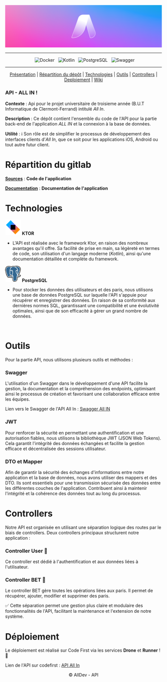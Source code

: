 <div align = center>

  <img src="Documentation/Images/Banner-AllIn.png" />
    
---

&nbsp; ![Docker](https://img.shields.io/badge/Docker-2496ED.svg?style=for-the-badge&logo=Docker&logoColor=white)
&nbsp; ![Kotlin](https://img.shields.io/badge/Kotlin-7F52FF.svg?style=for-the-badge&logo=Kotlin&logoColor=white)
&nbsp; ![PostgreSQL](https://img.shields.io/badge/PostgreSQL-4169E1.svg?style=for-the-badge&logo=PostgreSQL&logoColor=white)
&nbsp; ![Swagger](https://img.shields.io/badge/Swagger-85EA2D.svg?style=for-the-badge&logo=Swagger&logoColor=black)

---

[Présentation](#api---all-in) | [Répartition du dépôt](#répartition-du-gitlab) | [Technologies](#technologies) | [Outils](#outils) | [Controllers](#controllers) | [Deploiement](#déploiement) | [Wiki](https://codefirst.iut.uca.fr/git/AllDev/Gestion_de_projet/wiki)

</div>

### API - ALL IN !


**Contexte** : Api pour le projet universitaire de troisieme année (B.U.T Informatique de Clermont-Ferrand) intitulé *All In*.
</br>

**Description** : Ce dépôt contient l'ensemble du code de l'API pour la partie back-end de l'application *ALL IN* et la connexion à la base de données.
</br>

**Utilité** : :information_source: Son rôle est de simplifier le processus de développement des interfaces clients d'*All In*, que ce soit pour les applications iOS, Android ou tout autre futur client.
</br>

# Répartition du gitlab

[**Sources**](Sources) : **Code de l'application**

[**Documentation**](Documentation) : **Documentation de l'application**

# Technologies

<img src="Documentation/Images/Ktor.png" width="50"/> **KTOR**

- L'API est réalisée avec le framework Ktor, en raison des nombreux avantages qu'il offre. Sa facilité de prise en main, sa légèreté en termes de code, son utilisation d'un langage moderne (*Kotlin*), ainsi qu'une documentation détaillée et complète du framework.

<img src="Documentation/Images/PostgreSQL.png" width="50"/> **PostgreSQL**

- Pour stocker les données des utilisateurs et des paris, nous utilisons une base de données PostgreSQL sur laquelle l'API s'appuie pour récupérer et enregistrer des données. En raison de sa conformité aux dernières normes SQL, garantissant une compatibilité et une évolutivité optimales, ainsi que de son efficacité à gérer un grand nombre de données.
</br>

# Outils

Pour la partie API, nous utilisons plusieurs outils et méthodes :

### Swagger

L'utilisation d'un Swagger dans le développement d'une API facilite la gestion, la documentation et la compréhension des endpoints, optimisant ainsi le processus de création et favorisant une collaboration efficace entre les équipes.
</br>

Lien vers le Swagger de l'API All In :  [Swagger All IN]()

### JWT

Pour renforcer la sécurité en permettant une authentification et une autorisation fiables, nous utilisons la bibliothèque JWT (JSON Web Tokens). Cela garantit l'intégrité des données échangées et facilite la gestion efficace et décentralisée des sessions utilisateur.

### DTO et Mapper

Afin de garantir la sécurité des échanges d'informations entre notre application et la base de données, nous avons utiliser des mappers et des DTO. 
Ils sont essentiels pour une transmission sécurisée des données entre les différentes couches de l'application.
Contribuent ainsi à maintenir l'intégrité et la cohérence des données tout au long du processus.

# Controllers

Notre API est organisée en utilisant une séparation logique des routes par le biais de controllers. 
Deux controllers principaux structurent notre application :

### Controller User :walking:

Ce controller est dédié à l'authentification et aux données liées à l'utilisateur.

### Controller BET :money_with_wings:

Le controller BET gère toutes les opérations liées aux paris. Il permet de récupérer, ajouter, modifier et supprimer des paris. 

:white_check_mark: Cette séparation permet une gestion plus claire et modulaire des fonctionnalités de l'API, facilitant la maintenance et l'extension de notre système.

# Déploiement

Le déploiement est réalisé sur Code First via les services **Drone** et **Runner** ! :rocket:

Lien de l'API sur codefirst : [API All In](https://codefirst.iut.uca.fr/containers/AllDev-api)


<div align = center>

© AllDev - API

</div>
